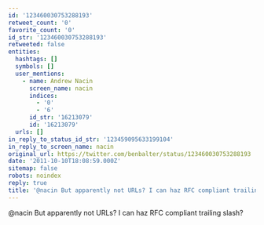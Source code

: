 ```yaml
---
id: '123460030753288193'
retweet_count: '0'
favorite_count: '0'
id_str: '123460030753288193'
retweeted: false
entities:
  hashtags: []
  symbols: []
  user_mentions:
    - name: Andrew Nacin
      screen_name: nacin
      indices:
        - '0'
        - '6'
      id_str: '16213079'
      id: '16213079'
  urls: []
in_reply_to_status_id_str: '123459095633199104'
in_reply_to_screen_name: nacin
original_url: https://twitter.com/benbalter/status/123460030753288193
date: '2011-10-10T18:08:59.000Z'
sitemap: false
robots: noindex
reply: true
title: '@nacin But apparently not URLs? I can haz RFC compliant trailing slash?'
---
```


@nacin But apparently not URLs? I can haz RFC compliant trailing slash?
